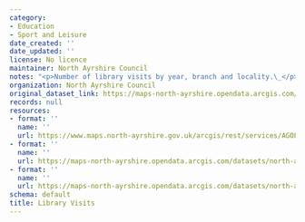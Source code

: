 ```yaml
---
category:
- Education
- Sport and Leisure
date_created: ''
date_updated: ''
license: No licence
maintainer: North Ayrshire Council
notes: "<p>Number of library visits by year, branch and locality.\_</p>"
organization: North Ayrshire Council
original_dataset_link: https://maps-north-ayrshire.opendata.arcgis.com/maps/north-ayrshire::library-visits
records: null
resources:
- format: ''
  name: ''
  url: https://www.maps.north-ayrshire.gov.uk/arcgis/rest/services/AGOL/Open_Data_Portal3/MapServer/30
- format: ''
  name: ''
  url: https://maps-north-ayrshire.opendata.arcgis.com/datasets/north-ayrshire::library-visits.geojson?outSR=%7B%22latestWkid%22%3A27700%2C%22wkid%22%3A27700%7D
- format: ''
  name: ''
  url: https://maps-north-ayrshire.opendata.arcgis.com/datasets/north-ayrshire::library-visits.csv?outSR=%7B%22latestWkid%22%3A27700%2C%22wkid%22%3A27700%7D
schema: default
title: Library Visits
---
```

